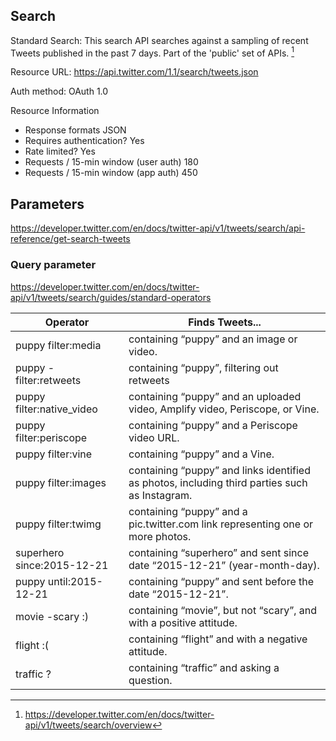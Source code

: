 
## Search

Standard Search: This search API searches against a sampling of recent Tweets published 
in the past 7 days. Part of the 'public' set of APIs. [^1]


Resource URL: https://api.twitter.com/1.1/search/tweets.json

Auth method: OAuth 1.0

Resource Information 

* Response formats	JSON
* Requires authentication?	Yes
* Rate limited?	Yes
* Requests / 15-min window (user auth)	180
* Requests / 15-min window (app auth)	450

## Parameters

https://developer.twitter.com/en/docs/twitter-api/v1/tweets/search/api-reference/get-search-tweets


### Query parameter

https://developer.twitter.com/en/docs/twitter-api/v1/tweets/search/guides/standard-operators

| Operator | Finds Tweets... |
| --- | --- |
| puppy filter:media | containing “puppy” and an image or video. |
| puppy \-filter:retweets | containing “puppy”, filtering out retweets |
| puppy filter:native\_video | containing “puppy” and an uploaded video, Amplify video, Periscope, or Vine. |
| puppy filter:periscope | containing “puppy” and a Periscope video URL. |
| puppy filter:vine | containing “puppy” and a Vine. |
| puppy filter:images | containing “puppy” and links identified as photos, including third parties such as Instagram. |
| puppy filter:twimg | containing “puppy” and a pic.twitter.com link representing one or more photos. |
| superhero since:2015\-12\-21 | containing “superhero” and sent since date “2015\-12\-21” (year\-month\-day). |
| puppy until:2015\-12\-21 | containing “puppy” and sent before the date “2015\-12\-21”. |
| movie \-scary :) | containing “movie”, but not “scary”, and with a positive attitude. |
| flight :( | containing “flight” and with a negative attitude. |
| traffic ? | containing “traffic” and asking a question. |


[^1]: https://developer.twitter.com/en/docs/twitter-api/v1/tweets/search/overview



